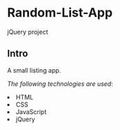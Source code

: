 # Random-List-App
jQuery project
## Intro
A small listing app.

_The following technologies are used_:
<li> HTML</li>
<li>CSS</li>
<li>JavaScript</li>
<li>jQuery </li>
